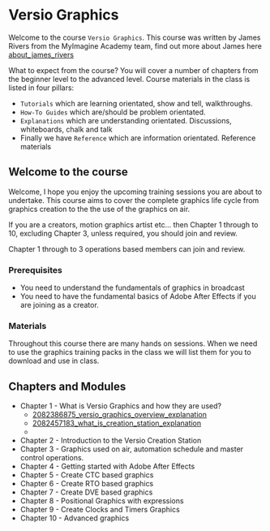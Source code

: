 <!--tag : [!versio_graphics_moc](!versio_graphics_moc.md)
-->
# Versio Graphics
Welcome to the course `Versio Graphics`. This course was written by James Rivers from the MyImagine Academy team, find out more about James here  [about_james_rivers](about_james_rivers.md)


What to expect from the course? You will cover a number of chapters from the beginner level to the advanced level. Course materials in the class is listed in four pillars:
- `Tutorials` which are learning orientated, show and tell, walkthroughs.
- `How-To Guides` which are/should be problem orientated.
- `Explanations` which are understanding orientated. Discussions, whiteboards, chalk and talk
- Finally we have `Reference` which are information orientated.  Reference materials

## Welcome to the course
Welcome, I hope you enjoy the upcoming training sessions you are about to undertake. This course aims to cover the complete graphics life cycle from graphics creation to the the use of the graphics on air.  

If you are a creators, motion graphics artist etc... then Chapter 1 through to 10, excluding Chapter 3, unless required, you should join and review. 

Chapter 1 through to 3 operations based members can join and review.  

### Prerequisites 
- You need to understand the fundamentals of graphics in broadcast
- You need to have the fundamental basics of Adobe After Effects if you are joining as a creator. 

### Materials 
Throughout this course there are many hands on sessions. When we need to use the graphics training packs in the class we will list them for you to download and use in class. 


## Chapters and Modules
- Chapter 1  - What is Versio Graphics and how they are used? 
	- [2082386875_versio_graphics_overview_explanation](chapters/chapter01_what_is_versio_graphics_and_how_they_are_used/2082386875_versio_graphics_overview_explanation.md)
	- [2082457183_what_is_creation_station_explanation](chapters/chapter01_what_is_versio_graphics_and_how_they_are_used/2082457183_what_is_creation_station_explanation.md)
	- 
- Chapter 2 - Introduction to the Versio Creation Station 
- Chapter 3 - Graphics used on air, automation schedule and master control operations.
- Chapter 4 - Getting started with Adobe After Effects
- Chapter 5 - Create CTC based graphics
- Chapter 6 - Create RTO based graphics
- Chapter 7 - Create DVE based graphics
- Chapter 8 - Positional Graphics with expressions
- Chapter 9 - Create Clocks and Timers Graphics
- Chapter 10 - Advanced graphics



